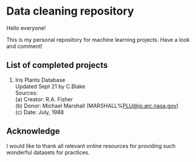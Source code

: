 # Data cleaning repository

Hello everyone!

This is my personal repository for machine learning projects. Have a look and comment!

## List of completed projects
1) Iris Plants Database  
   Updated Sept 21 by C.Blake  
   Sources:  
     (a) Creator: R.A. Fisher  
     (b) Donor: Michael Marshall (MARSHALL%PLU@io.arc.nasa.gov)  
     (c) Date: July, 1988  

   


## Acknowledge

I would like to thank all relevant online resources for providing such wonderful datasets for practices.
